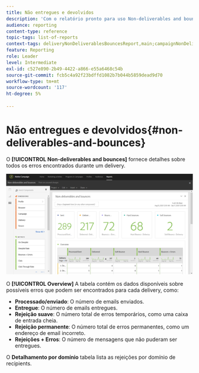 ```yaml
---
title: Não entregues e devolvidos
description: 'Com o relatório pronto para uso Non-deliverables and bounces , saiba mais sobre os erros que podem ocorrer no delivery. '
audience: reporting
content-type: reference
topic-tags: list-of-reports
context-tags: deliveryNonDeliverablesBouncesReport,main;campaignNonDeliverablesBouncesReport,main;programNonDeliverablesBouncesReport,main
feature: Reporting
role: Leader
level: Intermediate
exl-id: c527e890-2b49-4422-a866-e55a6468c54b
source-git-commit: fcb5c4a92f23bdffd1082b7b044b5859dead9d70
workflow-type: tm+mt
source-wordcount: '117'
ht-degree: 5%

---
```


# Não entregues e devolvidos{#non-deliverables-and-bounces}

O **[!UICONTROL Non-deliverables and bounces]** fornece detalhes sobre todos os erros encontrados durante um delivery.

![](assets/delivery_reports_7.png)

O **[!UICONTROL Overview]** A tabela contém os dados disponíveis sobre possíveis erros que podem ser encontrados para cada delivery, como:

* **Processado/enviado**: O número de emails enviados.
* **Entregue**: O número de emails entregues.
* **Rejeição suave**: O número total de erros temporários, como uma caixa de entrada cheia.
* **Rejeição permanente**: O número total de erros permanentes, como um endereço de email incorreto.
* **Rejeições + Erros**: O número de mensagens que não puderam ser entregues.

O **Detalhamento por domínio** tabela lista as rejeições por domínio de recipients.
